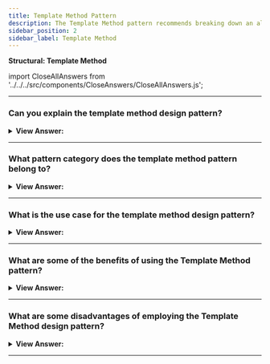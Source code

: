 ```yaml
---
title: Template Method Pattern
description: The Template Method pattern recommends breaking down an algorithm into a series of steps and then turning these steps into methods.
sidebar_position: 2
sidebar_label: Template Method
---
```


**Structural: Template Method**

import CloseAllAnswers from '../../../src/components/CloseAnswers/CloseAllAnswers.js';

<CloseAllAnswers />

---

### Can you explain the template method design pattern?

<details className='answer'>
  <summary>
    <strong>View Answer:</strong>
  </summary>
  <div>
    <div>
      <strong>Interview Response:</strong> The Template Method pattern defines a set of stages in an algorithm. Objects that implement these steps keep the algorithm's original structure but have the option to redefine or alter specific steps. This pattern intends to provide the client developer with extensibility.<br/>
    </div>
    <div>
</div><br />
  <div><strong className="codeExample">Code Example:</strong><br /><br />

<img src="/img/javascript-template-method.jpg" /><br /><br />

**This pattern's objects are as follows:**

**AbstractClass** -- example code: _datastore_

- It provides a way for clients to use the template method.
- It uses the template method to define the basic steps of an algorithm.
- It provides hooks (through method overriding) for a client developer to use in implementing the Steps.

**ConcreteClass** -- example code: _MySQL_

- carries out the primitive Steps described in AbstractClass.

<br/>

```js
let datastore = {
  process: function () {
    this.connect();
    this.select();
    this.disconnect();
    return true;
  },
};

function inherit(proto) {
  let F = function () {};
  F.prototype = proto;
  return new F();
}

function run() {
  let mySql = inherit(datastore);

  // implement template steps

  mySql.connect = function () {
    console.log('MySQL: connect step');
  };

  mySql.select = function () {
    console.log('MySQL: select step');
  };

  mySql.disconnect = function () {
    console.log('MySQL: disconnect step');
  };

  mySql.process();
}

run();

/*

OUTPUT:

MySQL: connect step
MySQL: select step
MySQL: disconnect step

*/
```

</div>
 </div>

</details>

---

### What pattern category does the template method pattern belong to?

<details>
  <summary>
    <strong>View Answer:</strong>
  </summary>
  <div>
    <div>
      <strong>Interview Response:</strong> The Template Method pattern is a behavioral design pattern.
    </div>
  </div>
</details>

---

### What is the use case for the template method design pattern?

<details>
  <summary>
    <strong>View Answer:</strong>
  </summary>
  <div>
    <div>
      <strong>Interview Response:</strong> When to Use the Template Method Pattern.
    </div>
    <br />
    <div></div>

- The template method pattern solves the problem by employing an algorithm with various versions. You need to divide your method into additional steps implemented in the abstract class when the different implementations share them. On the other hand, we implement the various steps in the concrete classes.
- Another compelling use case for this approach is when you have copied and pasted code (private functions) between various classes.
- Finally, you can employ this strategy if most of your classes exhibit similar tendencies.

<br />
  </div>
</details>

---

### What are some of the benefits of using the Template Method pattern?

<details>
  <summary>
    <strong>View Answer:</strong>
  </summary>
  <div>
    <div>
      <strong>Interview Response:</strong> Benefits of the Template Method Pattern
    </div>
    <br />
    <div></div>

- It's relatively easy to create a concrete implementation of an algorithm because you're removing common parts of the problem domain using an abstract class.
- Clean code because you avoid duplicate code.
- Ever cleaner code because you separate the algorithm into private methods or functions that are simpler and easier to test.

<br />
  </div>
</details>

---

### What are some disadvantages of employing the Template Method design pattern?

<details>
  <summary>
    <strong>View Answer:</strong>
  </summary>
  <div>
    <div>
      <strong>Interview Response:</strong> Drawbacks of the Template Method Pattern.
    </div>
    <br />
    <div></div>

- You may violate the Liskov Substitution Principle by suppressing a default step implementation through a subclass.
- Some clients may be the only reason the template pattern imposes a specific design.
- The template design is more adaptable than other patterns, and modifications at the high or low level might disrupt implementation, making maintenance difficult.

<br />
  </div>
</details>

---
